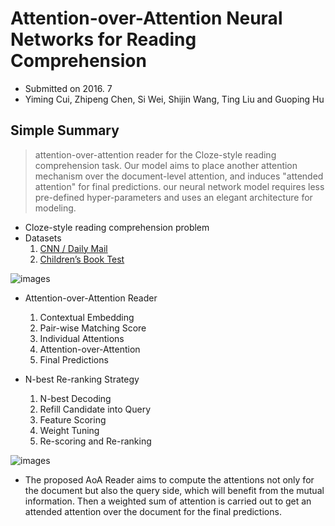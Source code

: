 # Attention-over-Attention Neural Networks for Reading Comprehension

- Submitted on 2016. 7
- Yiming Cui, Zhipeng Chen, Si Wei, Shijin Wang, Ting Liu and Guoping Hu

## Simple Summary

> attention-over-attention reader for the Cloze-style reading comprehension task. Our model aims to place another attention mechanism over the document-level attention, and induces "attended attention" for final predictions. our neural network model requires less pre-defined hyper-parameters and uses an elegant architecture for modeling. 

- Cloze-style reading comprehension problem
- Datasets
	1. [CNN / Daily Mail](http://cs.nyu.edu/~kcho/DMQA/)
	2. [Children’s Book Test](http://www.thespermwhale.com/jaseweston/babi/CBTest.tgz)

![images](../images/attn_over_attn_nn_rc_1.png)

- Attention-over-Attention Reader
	1. Contextual Embedding
	2. Pair-wise Matching Score
	3. Individual Attentions
	4. Attention-over-Attention
	5. Final Predictions

- N-best Re-ranking Strategy
	1. N-best Decoding
	2. Refill Candidate into Query
	3. Feature Scoring
	4. Weight Tuning
	5. Re-scoring and Re-ranking

![images](../images/attn_over_attn_nn_rc_2.png)

- The proposed AoA Reader aims to compute the attentions not only for the document but also the query side, which will benefit from the mutual information. Then a weighted sum of attention is carried out to get an attended attention over the document for the final predictions.